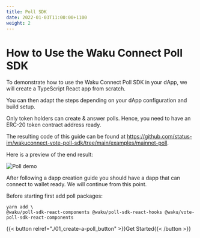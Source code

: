 ```yaml
---
title: Poll SDK
date: 2022-01-03T11:00:00+1100
weight: 2
---
```


# How to Use the Waku Connect Poll SDK

To demonstrate how to use the Waku Connect Poll SDK in your dApp, we will create a TypeScript React app from scratch.

You can then adapt the steps depending on your dApp configuration and build setup.

Only token holders can create & answer polls.
Hence, you need to have an ERC-20 token contract address ready.

The resulting code of this guide can be found at
https://github.com/status-im/wakuconnect-vote-poll-sdk/tree/main/examples/mainnet-poll.

Here is a preview of the end result:

![Poll demo](/assets/poll_sdk/wakuconnect-poll-demo.gif)

After following a dapp creation guide you should have a dapp that can connect to wallet ready. We will continue from this point.

Before starting first add poll packages:

```shell
yarn add \
@waku/poll-sdk-react-components @waku/poll-sdk-react-hooks @waku/vote-poll-sdk-react-components
```

{{< button relref="./01_create-a-poll_button"  >}}Get Started{{< /button >}}
